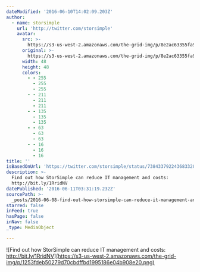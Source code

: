 ```yaml
---
dateModified: '2016-06-10T14:02:09.203Z'
author:
  - name: storsimple
    url: 'http://twitter.com/storsimple'
    avatar:
      src: >-
        https://s3-us-west-2.amazonaws.com/the-grid-img/p/8e2ac63355fa9392f0bbe5d4f1178bce7b90ba7f.jpg
      original: >-
        https://s3-us-west-2.amazonaws.com/the-grid-img/p/8e2ac63355fa9392f0bbe5d4f1178bce7b90ba7f.jpg
      width: 48
      height: 48
      colors:
        - - 255
          - 255
          - 255
        - - 211
          - 211
          - 211
        - - 135
          - 135
          - 135
        - - 63
          - 63
          - 63
        - - 16
          - 16
          - 16
title: ''
isBasedOnUrl: 'https://twitter.com/storsimple/status/738433792243683328'
description: >-
  Find out how StorSimple can reduce IT management and costs:
  http://bit.ly/1RridNV
datePublished: '2016-06-11T03:31:19.232Z'
sourcePath: >-
  _posts/2016-06-08-find-out-how-storsimple-can-reduce-it-management-and-costs.md
starred: false
inFeed: true
hasPage: false
inNav: false
_type: MediaObject

---
```

![Find out how StorSimple can reduce IT management and costs: http://bit.ly/1RridNV](https://s3-us-west-2.amazonaws.com/the-grid-img/p/1253fdeb50279d70cbdffbd1995186e04b908e20.png)